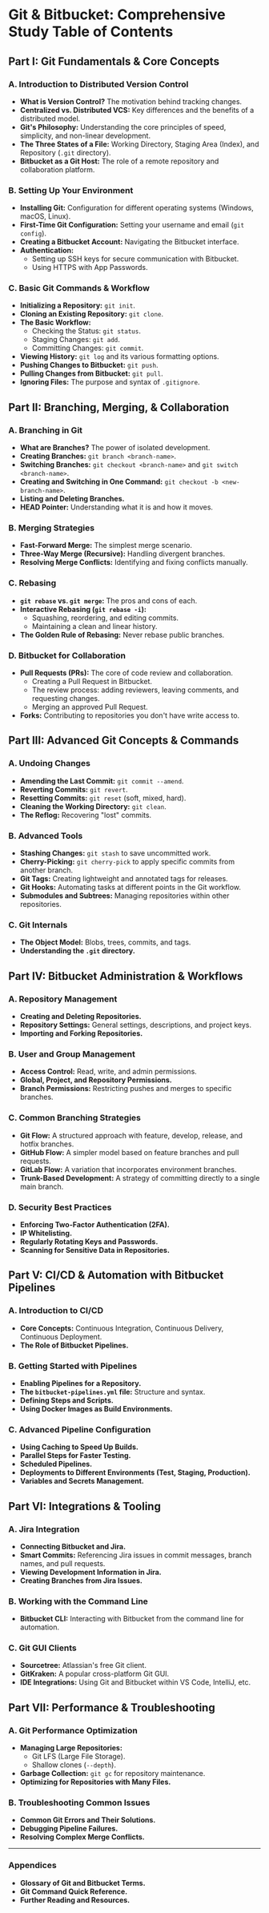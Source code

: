 # Git & Bitbucket: Comprehensive Study Table of Contents

## Part I: Git Fundamentals & Core Concepts

### A. Introduction to Distributed Version Control
*   **What is Version Control?** The motivation behind tracking changes.
*   **Centralized vs. Distributed VCS:** Key differences and the benefits of a distributed model.
*   **Git's Philosophy:** Understanding the core principles of speed, simplicity, and non-linear development.
*   **The Three States of a File:** Working Directory, Staging Area (Index), and Repository (`.git` directory).
*   **Bitbucket as a Git Host:** The role of a remote repository and collaboration platform.

### B. Setting Up Your Environment
*   **Installing Git:** Configuration for different operating systems (Windows, macOS, Linux).
*   **First-Time Git Configuration:** Setting your username and email (`git config`).
*   **Creating a Bitbucket Account:** Navigating the Bitbucket interface.
*   **Authentication:**
    *   Setting up SSH keys for secure communication with Bitbucket.
    *   Using HTTPS with App Passwords.

### C. Basic Git Commands & Workflow
*   **Initializing a Repository:** `git init`.
*   **Cloning an Existing Repository:** `git clone`.
*   **The Basic Workflow:**
    *   Checking the Status: `git status`.
    *   Staging Changes: `git add`.
    *   Committing Changes: `git commit`.
*   **Viewing History:** `git log` and its various formatting options.
*   **Pushing Changes to Bitbucket:** `git push`.
*   **Pulling Changes from Bitbucket:** `git pull`.
*   **Ignoring Files:** The purpose and syntax of `.gitignore`.

## Part II: Branching, Merging, & Collaboration

### A. Branching in Git
*   **What are Branches?** The power of isolated development.
*   **Creating Branches:** `git branch <branch-name>`.
*   **Switching Branches:** `git checkout <branch-name>` and `git switch <branch-name>`.
*   **Creating and Switching in One Command:** `git checkout -b <new-branch-name>`.
*   **Listing and Deleting Branches.**
*   **HEAD Pointer:** Understanding what it is and how it moves.

### B. Merging Strategies
*   **Fast-Forward Merge:** The simplest merge scenario.
*   **Three-Way Merge (Recursive):** Handling divergent branches.
*   **Resolving Merge Conflicts:** Identifying and fixing conflicts manually.

### C. Rebasing
*   **`git rebase` vs. `git merge`:** The pros and cons of each.
*   **Interactive Rebasing (`git rebase -i`):**
    *   Squashing, reordering, and editing commits.
    *   Maintaining a clean and linear history.
*   **The Golden Rule of Rebasing:** Never rebase public branches.

### D. Bitbucket for Collaboration
*   **Pull Requests (PRs):** The core of code review and collaboration.
    *   Creating a Pull Request in Bitbucket.
    *   The review process: adding reviewers, leaving comments, and requesting changes.
    *   Merging an approved Pull Request.
*   **Forks:** Contributing to repositories you don't have write access to.

## Part III: Advanced Git Concepts & Commands

### A. Undoing Changes
*   **Amending the Last Commit:** `git commit --amend`.
*   **Reverting Commits:** `git revert`.
*   **Resetting Commits:** `git reset` (soft, mixed, hard).
*   **Cleaning the Working Directory:** `git clean`.
*   **The Reflog:** Recovering "lost" commits.

### B. Advanced Tools
*   **Stashing Changes:** `git stash` to save uncommitted work.
*   **Cherry-Picking:** `git cherry-pick` to apply specific commits from another branch.
*   **Git Tags:** Creating lightweight and annotated tags for releases.
*   **Git Hooks:** Automating tasks at different points in the Git workflow.
*   **Submodules and Subtrees:** Managing repositories within other repositories.

### C. Git Internals
*   **The Object Model:** Blobs, trees, commits, and tags.
*   **Understanding the `.git` directory.**

## Part IV: Bitbucket Administration & Workflows

### A. Repository Management
*   **Creating and Deleting Repositories.**
*   **Repository Settings:** General settings, descriptions, and project keys.
*   **Importing and Forking Repositories.**

### B. User and Group Management
*   **Access Control:** Read, write, and admin permissions.
*   **Global, Project, and Repository Permissions.**
*   **Branch Permissions:** Restricting pushes and merges to specific branches.

### C. Common Branching Strategies
*   **Git Flow:** A structured approach with feature, develop, release, and hotfix branches.
*   **GitHub Flow:** A simpler model based on feature branches and pull requests.
*   **GitLab Flow:** A variation that incorporates environment branches.
*   **Trunk-Based Development:** A strategy of committing directly to a single main branch.

### D. Security Best Practices
*   **Enforcing Two-Factor Authentication (2FA).**
*   **IP Whitelisting.**
*   **Regularly Rotating Keys and Passwords.**
*   **Scanning for Sensitive Data in Repositories.**

## Part V: CI/CD & Automation with Bitbucket Pipelines

### A. Introduction to CI/CD
*   **Core Concepts:** Continuous Integration, Continuous Delivery, Continuous Deployment.
*   **The Role of Bitbucket Pipelines.**

### B. Getting Started with Pipelines
*   **Enabling Pipelines for a Repository.**
*   **The `bitbucket-pipelines.yml` file:** Structure and syntax.
*   **Defining Steps and Scripts.**
*   **Using Docker Images as Build Environments.**

### C. Advanced Pipeline Configuration
*   **Using Caching to Speed Up Builds.**
*   **Parallel Steps for Faster Testing.**
*   **Scheduled Pipelines.**
*   **Deployments to Different Environments (Test, Staging, Production).**
*   **Variables and Secrets Management.**

## Part VI: Integrations & Tooling

### A. Jira Integration
*   **Connecting Bitbucket and Jira.**
*   **Smart Commits:** Referencing Jira issues in commit messages, branch names, and pull requests.
*   **Viewing Development Information in Jira.**
*   **Creating Branches from Jira Issues.**

### B. Working with the Command Line
*   **Bitbucket CLI:** Interacting with Bitbucket from the command line for automation.

### C. Git GUI Clients
*   **Sourcetree:** Atlassian's free Git client.
*   **GitKraken:** A popular cross-platform Git GUI.
*   **IDE Integrations:** Using Git and Bitbucket within VS Code, IntelliJ, etc.

## Part VII: Performance & Troubleshooting

### A. Git Performance Optimization
*   **Managing Large Repositories:**
    *   Git LFS (Large File Storage).
    *   Shallow clones (`--depth`).
*   **Garbage Collection:** `git gc` for repository maintenance.
*   **Optimizing for Repositories with Many Files.**

### B. Troubleshooting Common Issues
*   **Common Git Errors and Their Solutions.**
*   **Debugging Pipeline Failures.**
*   **Resolving Complex Merge Conflicts.**

---

### **Appendices**
*   **Glossary of Git and Bitbucket Terms.**
*   **Git Command Quick Reference.**
*   **Further Reading and Resources.**